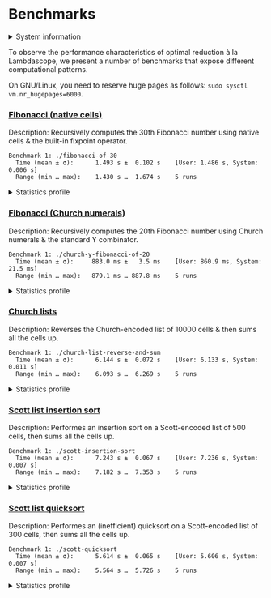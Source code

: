 # Benchmarks

<details>
<summary>System information</summary>

```
                          ./+o+-       etiamz@etiamz
                  yyyyy- -yyyyyy+      OS: Ubuntu 24.04 noble
               ://+//////-yyyyyyo      Kernel: x86_64 Linux 6.8.0-60-generic
           .++ .:/++++++/-.+sss/`      Uptime: 16m
         .:++o:  /++++++++/:--:/-      Packages: 2799
        o:+o+:++.`..```.-/oo+++++/     Shell: bash 5.2.21
       .:+o:+o/.          `+sssoo+/    Resolution: 3840x2400
  .++/+:+oo+o:`             /sssooo.   DE: GNOME 46.7
 /+++//+:`oo+o               /::--:.   WM: Mutter
 \+/+o+++`o++o               ++////.   WM Theme: Adwaita
  .++.o+++oo+:`             /dddhhh.   GTK Theme: Yaru-red [GTK2/3]
       .+.o+oo:.          `oddhhhh+    Icon Theme: Yaru-red
        \+.++o+o``-````.:ohdhhhhh+     Font: Ubuntu Sans Bold 11 @wght=700
         `:o+++ `ohhhhhhhhyo++os:      Disk: 389G / 484G (85%)
           .o:`.syhhhhhhh/.oo++o`      CPU: AMD Ryzen 9 5900HX with Radeon Graphics @ 16x 4.68GHz
               /osyyyyyyo++ooo+++/     GPU: AMD/ATI Cezanne [Radeon Vega Series / Radeon Vega Mobile Series]
                   ````` +oo+++o\:     RAM: 5849MiB / 15388MiB
                          `oo++.
```

</details>

To observe the performance characteristics of optimal reduction à la Lambdascope, we present a number of benchmarks that expose different computational patterns.

On GNU/Linux, you need to reserve huge pages as follows: `sudo sysctl vm.nr_hugepages=6000`.

### [Fibonacci (native cells)](fibonacci-of-30.c)

Description: Recursively computes the 30th Fibonacci number using native cells & the built-in fixpoint operator.

```
Benchmark 1: ./fibonacci-of-30
  Time (mean ± σ):      1.493 s ±  0.102 s    [User: 1.486 s, System: 0.006 s]
  Range (min … max):    1.430 s …  1.674 s    5 runs
```

<details>
<summary>Statistics profile</summary>

```
Annihilation interactions: 0
 Commutation interactions: 8077611
        Beta interactions: 2692537
               Expansions: 2692536
    Native function calls: 12948453
            If-then-elses: 4870845
       Total interactions: 28589446
      Garbage collections: 20390451
       Delimiter mergings: 0
     Total graph rewrites: 48979897
    Duplicators allocated: 8077611
     Delimiters allocated: 0
    Total nodes allocated: 75905268
```

</details>

### [Fibonacci (Church numerals)](church-y-fibonacci-of-20.c)

Description: Recursively computes the 20th Fibonacci number using Church numerals & the standard Y combinator.

```
Benchmark 1: ./church-y-fibonacci-of-20
  Time (mean ± σ):     883.0 ms ±   3.5 ms    [User: 860.9 ms, System: 21.5 ms]
  Range (min … max):   879.1 ms … 887.8 ms    5 runs
```

<details>
<summary>Statistics profile</summary>

```
Annihilation interactions: 7586395
 Commutation interactions: 40055407
        Beta interactions: 515068
               Expansions: 0
    Native function calls: 0
            If-then-elses: 0
       Total interactions: 48156870
      Garbage collections: 2761986
       Delimiter mergings: 1710153
     Total graph rewrites: 52629009
    Duplicators allocated: 3395304
     Delimiters allocated: 20924457
    Total nodes allocated: 27978004
```

</details>

### [Church lists](church-list-reverse-and-sum.c)

Description: Reverses the Church-encoded list of 10000 cells & then sums all the cells up.

```
Benchmark 1: ./church-list-reverse-and-sum
  Time (mean ± σ):      6.144 s ±  0.072 s    [User: 6.133 s, System: 0.011 s]
  Range (min … max):    6.093 s …  6.269 s    5 runs
```

<details>
<summary>Statistics profile</summary>

```
Annihilation interactions: 50124995
 Commutation interactions: 400290031
        Beta interactions: 90004
               Expansions: 0
    Native function calls: 20000
            If-then-elses: 0
       Total interactions: 450525030
      Garbage collections: 10008
       Delimiter mergings: 40000
     Total graph rewrites: 450575038
    Duplicators allocated: 140001
     Delimiters allocated: 150245014
    Total nodes allocated: 150595044
```

</details>

### [Scott list insertion sort](scott-insertion-sort.c)

Description: Performes an insertion sort on a Scott-encoded list of 500 cells, then sums all the cells up.

```
Benchmark 1: ./scott-insertion-sort
  Time (mean ± σ):      7.243 s ±  0.067 s    [User: 7.236 s, System: 0.007 s]
  Range (min … max):    7.182 s …  7.353 s    5 runs
```

<details>
<summary>Statistics profile</summary>

```
Annihilation interactions: 84454257
 Commutation interactions: 360428235
        Beta interactions: 881254
               Expansions: 125750
    Native function calls: 250500
            If-then-elses: 124750
       Total interactions: 446138996
      Garbage collections: 66389568
       Delimiter mergings: 2371753
     Total graph rewrites: 514900317
    Duplicators allocated: 751506
     Delimiters allocated: 235551015
    Total nodes allocated: 243833121
```

</details>

### [Scott list quicksort](scott-quicksort.c)

Description: Performes an (inefficient) quicksort on a Scott-encoded list of 300 cells, then sums all the cells up.

```
Benchmark 1: ./scott-quicksort
  Time (mean ± σ):      5.614 s ±  0.065 s    [User: 5.606 s, System: 0.007 s]
  Range (min … max):    5.564 s …  5.726 s    5 runs
```

<details>
<summary>Statistics profile</summary>

```
Annihilation interactions: 41800200
 Commutation interactions: 320414188
        Beta interactions: 994504
               Expansions: 135450
    Native function calls: 180000
            If-then-elses: 89700
       Total interactions: 363478592
      Garbage collections: 28627773
       Delimiter mergings: 46717266
     Total graph rewrites: 438823631
    Duplicators allocated: 904512
     Delimiters allocated: 167241000
    Total nodes allocated: 172722178
```

</details>
